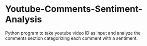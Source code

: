 # Youtube-Comments-Sentiment-Analysis
Python program to take youtube video ID as input and analyze the comments section categorizing each comment with a sentiment.
